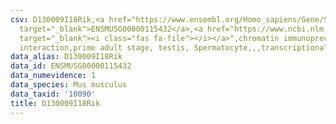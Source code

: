 ```yaml
---
csv: D130009I18Rik,<a href="https://www.ensembl.org/Homo_sapiens/Gene/Summary?db=core;g=ENSMUSG00000115432"
  target="_blank">ENSMUSG00000115432</a>,<a href="https://www.ncbi.nlm.nih.gov/pubmed/25450459"
  target="_blank"><i class="fas fa-file"></i></a>",chromatin immunoprecipitation assay,direct
  interaction,prime adult stage, testis, Spermatocyte,,,transcriptional regulation,
data_alias: D130009I18Rik
data_id: ENSMUSG00000115432
data_numevidence: 1
data_species: Mus musculus
data_taxid: '10090'
title: D130009I18Rik
---
```

